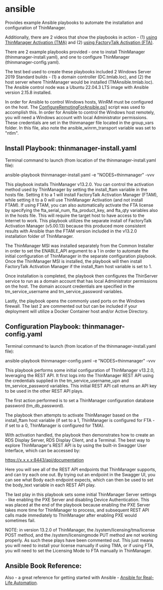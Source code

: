 # ansible
Provides example Ansible playbooks to automate the installation and configuration of ThinManager.

Additionally, there are 2 videos that show the playbooks in action - (1) [using ThinManager Activation (TMA)](https://youtu.be/oaAV2rtJhBU) and (2) [using FactoryTalk Activation (FTA)](https://youtu.be/udUWmjdlNUg).

There are 2 example playbooks provided - one to install ThinManager (thinmanager-install.yaml), and one to configure ThinManager (thinmanager-config.yaml).

The test bed used to create these playbooks included 2 Windows Server 2019 Standard builds - (1) a domain controller (DC.tmlab.loc), and (2) the host server where ThinManager would be installed (TMAnsible.tmlab.loc).  The Ansible control node was a Ubuntu 22.04.3 LTS image with Ansible version 2.15.8 installed.

In order for Ansible to control Windows hosts, WinRM must be configured on the host.  The [ConfigureRemotingForAnsible.ps1](https://github.com/AlbanAndrieu/ansible-windows/blob/master/files/ConfigureRemotingForAnsible.ps1) script was used to accomplish this.  In order for Ansible to control the Windows host remotely, you will need a Windows account with local Administrator permissions.  These credentials are set in the thinmanager file located in the group_vars folder.  In this file, also note the ansible_winrm_transport variable was set to "ntlm".

Install Playbook:  thinmanager-install.yaml
-------------------------------------------
Terminal command to launch (from location of the thinmanager-install.yaml file): 

ansible-playbook thinmanager-install.yaml -e "NODES=thinmanager" -vvv

This playbook installs ThinManager v13.2.0.  You can control the activation method used by ThinManager by setting the install_ftam variable in the hosts file.  Setting it to a 1 will install FactoryTalk Activation Manager (FTAM), while setting it to a 0 will use ThinManager Activation (and not install FTAM).  If using FTAM, you can also automatically activate the FTA license by specifying the fta_serial_num, fta_product_key, and fta_qty variables also in the hosts file.  This will require the target host to have access to the Internet to work.  This playbook utilizes the separate install of FactoryTalk Activation Manager (v5.00.13) because this produced more consistent results with Ansible than the FTAM version included in the v13.2.0 installation folder of ThinManager.

The ThinManager MSI was installed separately from the Common Installer in order to set the ENABLE_API argument to a 1 in order to automate the initial configuration of ThinManager in the separate configuration playbook.  Once the ThinManager MSI is installed, the playbook will then install FactoryTalk Activation Manager if the install_ftam host variable is set to 1.

Once installation is completed, the playbook then configures the ThinServer service to run as a domain account that has local Administrator permissions on the host.  The domain account credentials are specified in the tm_service_username and tm_service_password variables.

Lastly, the playbook opens the commonly used ports on the Windows firewall.  The last 2 are commented out but can be included if your deployment will utilize a Docker Container host and/or Active Directory.

Configuration Playbook:  thinmanager-config.yaml
------------------------------------------------
Terminal command to launch (from location of the thinmanager-install.yaml file): 

ansible-playbook thinmanager-config.yaml -e "NODES=thinmanager" -vvv

This playbook performs some initial configuration of ThinManager v13.2.0, leveraging the REST API.  It first logs into the ThinManager REST API using the credentials supplied in the tm_service_username_upn and tm_service_password variables.  This initial REST API call returns an API key to be used in the other REST API plays.

The first action performed is to set a ThinManager configuration database password (tm_db_password).

The playbook then attempts to activate ThinManager based on the install_ftam host variable (if set to a 1, ThinManager is configured for FTA - if set to a 0, ThinManager is configured for TMA).

With activation handled, the playbook then demonstrates how to create an RDS Display Server, RDS Display Client, and a Terminal.  The best way to explore ThinManager's REST API is by using the built-in Swagger User Interface, which can be accessed by:

https://x.x.x.x:8443/api/documentation

Here you will see all of the REST API endpoints that ThinManager supports, and can try each one out.  By trying out an endpoint in the Swagger UI, you can see what Body each endpoint expects, which can then be used to set the body_text variable in each REST API play.

The last play in this playbook sets some initial ThinManager Server settings - like enabling the PXE Server and disabling Device Authentication.  This was placed at the end of the playbook because enabling the PXE Server takes more time for ThinManager to process, and subsequent REST API calls made immediately to ThinManager after enabling PXE would sometimes fail.

NOTE:  in version 13.2.0 of ThinManager, the /system/licensing/tma/license POST method, and the /system/licensingmode PUT method are not working properly.  As such these plays have been commented out.  This just means you will need to install your license manually if using TMA, or if using FTA, you will need to set the Licensing Mode to FTA manually in ThinManager.

Ansible Book Reference:
-----------------------
Also - a great reference for getting started with Ansible - [Ansible for Real-Life Automation](https://a.co/d/d0SOn0B).



